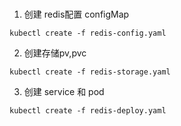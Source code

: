 ###

1. 创建 redis配置 configMap
```shell
kubectl create -f redis-config.yaml 
```

2. 创建存储pv,pvc
```shell
kubectl create -f redis-storage.yaml 
```

3. 创建 service 和 pod
```shell
kubectl create -f redis-deploy.yaml
```